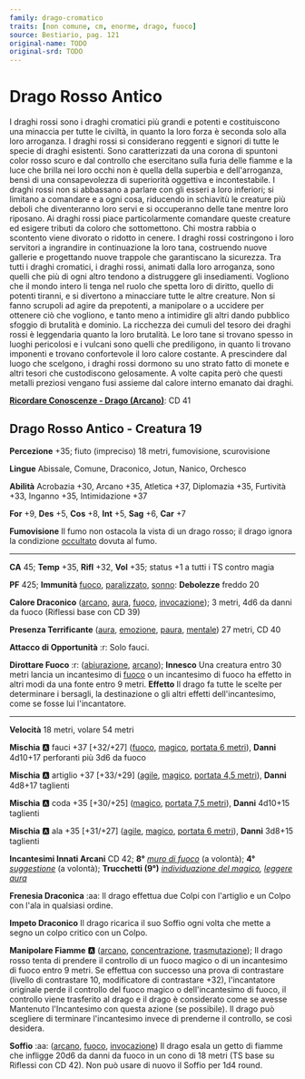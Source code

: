 ```yaml
---
family: drago-cromatico
traits: [non comune, cm, enorme, drago, fuoco]
source: Bestiario, pag. 121
original-name: TODO
original-srd: TODO
---
```


# Drago Rosso Antico

I draghi rossi sono i draghi cromatici più grandi e potenti e costituiscono una minaccia per tutte le civiltà, in quanto la loro forza è seconda solo alla loro arroganza. I draghi rossi si considerano reggenti e signori di tutte le specie di draghi esistenti. Sono caratterizzati da una corona di spuntoni color rosso scuro e dal controllo che esercitano sulla furia delle fiamme e la luce che brilla nei loro occhi non è quella della superbia e dell'arroganza, bensì di una consapevolezza di superiorità oggettiva e incontestabile. I draghi rossi non si abbassano a parlare con gli esseri a loro inferiori; si limitano a comandare e a ogni cosa, riducendo in schiavitù le creature più deboli che diventeranno loro servi e si occuperanno delle tane mentre loro riposano. Ai draghi rossi piace particolarmente comandare queste creature ed esigere tributi da coloro che sottomettono. Chi mostra rabbia o scontento viene divorato o ridotto in cenere. I draghi rossi costringono i loro servitori a ingrandire in continuazione la loro tana, costruendo nuove gallerie e progettando nuove trappole che garantiscano la sicurezza. Tra tutti i draghi cromatici, i draghi rossi, animati dalla loro arroganza, sono quelli che più di ogni altro tendono a distruggere gli insediamenti. Vogliono che il mondo intero li tenga nel ruolo che spetta loro di diritto, quello di potenti tiranni, e si divertono a minacciare tutte le altre creature. Non si fanno scrupoli ad agire da prepotenti, a manipolare o a uccidere per ottenere ciò che vogliono, e tanto meno a intimidire gli altri dando pubblico sfoggio di brutalità e dominio. La ricchezza dei cumuli del tesoro dei draghi rossi è leggendaria quanto la loro brutalità. Le loro tane si trovano spesso in luoghi pericolosi e i vulcani sono quelli che prediligono, in quanto li trovano imponenti e trovano confortevole il loro calore costante. A prescindere dal luogo che scelgono, i draghi rossi dormono su uno strato fatto di monete e altri tesori che custodiscono gelosamente. A volte capita però che questi metalli preziosi vengano fusi assieme dal calore interno emanato dai draghi.

**[Ricordare Conoscenze - Drago (Arcano)](/azioni/ricordare-conoscenze)**: CD 41

## Drago Rosso Antico - Creatura 19

**Percezione** +35; fiuto (impreciso) 18 metri, fumovisione, scurovisione

**Lingue** Abissale, Comune, Draconico, Jotun, Nanico, Orchesco

**Abilità** Acrobazia +30, Arcano +35, Atletica +37, Diplomazia +35, Furtività +33, Inganno +35, Intimidazione +37

**For** +9, **Des** +5, **Cos** +8, **Int** +5, **Sag** +6, **Car** +7

**Fumovisione** Il fumo non ostacola la vista di un drago rosso; il drago ignora la condizione [occultato](/condizioni/occultato) dovuta al fumo.

***

**CA** 45; **Temp** +35, **Rifl** +32, **Vol** +35; status +1 a tutti i TS contro magia

**PF** 425; **Immunità** [fuoco](/tratti/fuoco), [paralizzato](/condizioni/paralizzato), [sonno](/tratti/sonno): **Debolezze** freddo 20

**Calore Draconico** ([arcano](/tratti/arcano), [aura](/tratti/aura), [fuoco](/tratti/fuoco), [invocazione](/tratti/invocazione)); 3 metri, 4d6 da danni da fuoco (Riflessi base con CD 39)

**Presenza Terrificante** ([aura](/tratti/aura), [emozione](/tratti/emozione), [paura](/tratti/paura), [mentale](/tratti/mentale)) 27 metri, CD 40

**Attacco di Opportunità** :r:  Solo fauci.

**Dirottare Fuoco** :r: ([abiurazione](/tratti/abiurazione), [arcano](/tratti/arcano)); **Innesco** Una creatura entro 30 metri lancia un incantesimo di [fuoco](/tratti/fuoco) o un incantesimo di fuoco ha effetto in altri modi da una fonte entro 9 metri. **Effetto** Il drago fa tutte le scelte per determinare i bersagli, la destinazione o gli altri effetti dell'incantesimo, come se fosse lui l'incantatore.

***

**Velocità** 18 metri, volare 54 metri

**Mischia** :a: fauci +37 \[+32/+27] ([fuoco](/tratti/fuoco), [magico](/tratti/magico), [portata 6 metri](/tratti/portata)), **Danni** 4d10+17 perforanti più 3d6 da fuoco

**Mischia** :a: artiglio +37 \[+33/+29] ([agile](/tratti/agile), [magico](/tratti/magico), [portata 4,5 metri](/tratti/portata)), **Danni** 4d8+17 taglienti

**Mischia** :a: coda +35 \[+30/+25] ([magico](/tratti/magico), [portata 7,5 metri](/tratti/portata)), **Danni** 4d10+15 taglienti

**Mischia** :a: ala +35 \[+31/+27] ([agile](/tratti/agile), [magico](/tratti/magico), [portata 6 metri](/tratti/portata)), **Danni** 3d8+15 taglienti

**Incantesimi Innati Arcani** CD 42; **8°** *[muro di fuoco](/incantesimi/muro-di-fuoco)* (a volontà); **4°** *[suggestione](/incantesimi/suggestione)* (a volontà); **Trucchetti (9°)** *[individuazione del magico](/incantesimi/individuazione-del-magico), [leggere aura](/incantesimi/leggere-aura)*

**Frenesia Draconica** :aa:  Il drago effettua due Colpi con l'artiglio e un Colpo con l'ala in qualsiasi ordine.

**Impeto Draconico** Il drago ricarica il suo Soffio ogni volta che mette a segno un colpo critico con un Colpo.

**Manipolare Fiamme** :a: ([arcano](/tratti/arcano), [concentrazione](/tratti/concentrazione), [trasmutazione](/tratti/trasmutazione)); Il drago rosso tenta di prendere il controllo di un fuoco magico o di un incantesimo di fuoco entro 9 metri. Se effettua con successo una prova di contrastare (livello di contrastare 10, modificatore di contrastare +32), l'incantatore originale perde il controllo del fuoco magico o dell'incantesimo di fuoco, il controllo viene trasferito al drago e il drago è considerato come se avesse Mantenuto l'Incantesimo con questa azione (se possibile). Il drago può scegliere di terminare l'incantesimo invece di prenderne il controllo, se così desidera.

**Soffio** :aa:  ([arcano](/tratti/arcano), [fuoco](/tratti/fuoco), [invocazione](/tratti/invocazione)) Il drago esala un getto di fiamme che infligge 20d6 da danni da fuoco in un cono di 18 metri (TS base su Riflessi con CD 42). Non può usare di nuovo il Soffio per 1d4 round.
